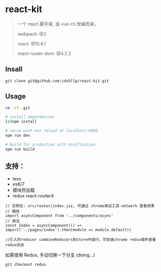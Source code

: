 # react-kit

> 一个 react 脚手架, 由 vue-cli 改编而来。 
>
> webpack: @2
>
> react: @15.6.1
>
> react-router-dom: @4.2.2

## Insall

```
git clone git@github.com:idsbllp/react-kit.git
```

## Usage

``` bash
rm -rf .git

# install dependencies
(c)npm install

# serve with hot reload at localhost:8080
npm run dev

# build for production with minification
npm run build

```

## 支持：

+ less
+ es6/7
+ 模块热加载
+ redux react-router4
```
// 实例在: src/router/index.jsx, 可通过 chrome调试工具-network 查看效果
// 路径
import asyncComponent from '../components/async'
// 用法
const Index = asyncComponent(() => import('../pages/index').then(module => module.default))

//引入的reducer combineReducers到store中就行，可安装chrome redux插件查看redux状态
```


如需使用 Redux, 手动切换一下分支 (doing...)
```
git checkout redux
```
